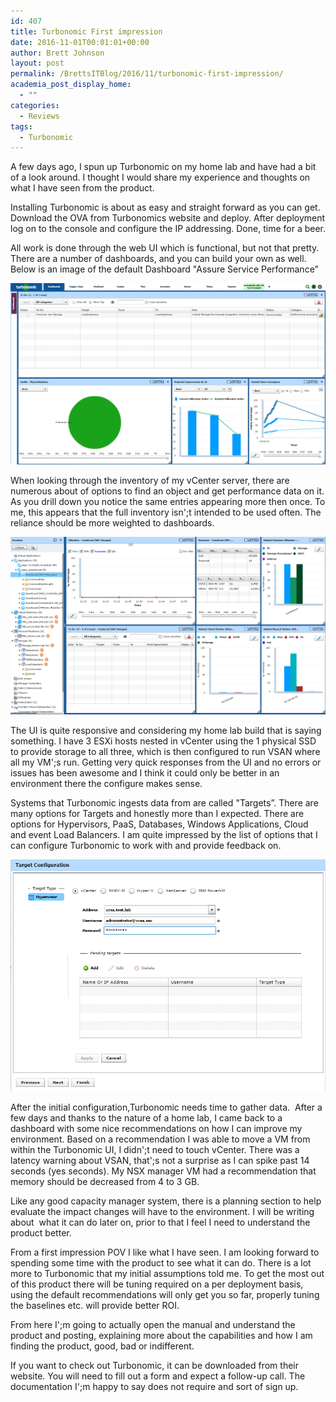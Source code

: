 ```yaml
---
id: 407
title: Turbonomic First impression
date: 2016-11-01T00:01:01+00:00
author: Brett Johnson
layout: post
permalink: /BrettsITBlog/2016/11/turbonomic-first-impression/
academia_post_display_home:
  - ""
categories:
  - Reviews
tags:
  - Turbonomic
---
```

A few days ago, I spun up Turbonomic on my home lab and have had a bit of a look around. I thought I would share my experience and thoughts on what I have seen from the product.

Installing Turbonomic is about as easy and straight forward as you can get. Download the OVA from Turbonomics website and deploy. After deployment log on to the console and configure the IP addressing. Done, time for a beer.

All work is done through the web UI which is functional, but not that pretty. There are a number of dashboards, and you can build your own as well. Below is an image of the default Dashboard "Assure Service Performance&#8221;

[![Dashboard](/assets/images/2016/10/Dashboard.png)]({{site.url}}/assets/images/2016/10/Dashboard.png)

When looking through the inventory of my vCenter server, there are numerous about of options to find an object and get performance data on it. As you drill down you notice the same entries appearing more then once. To me, this appears that the full inventory isn';t intended to be used often. The reliance should be more weighted to dashboards.

[![Inventory](/assets/images/2016/10/Inventory.png)]({{site.url}}/assets/images/2016/10/Inventory.png)

The UI is quite responsive and considering my home lab build that is saying something. I have 3 ESXi hosts nested in vCenter using the 1 physical SSD to provide storage to all three, which is then configured to run VSAN where all my VM';s run. Getting very quick responses from the UI and no errors or issues has been awesome and I think it could only be better in an environment there the configure makes sense.

Systems that Turbonomic ingests data from are called "Targets&#8221;. There are many options for Targets and honestly more than I expected. There are options for Hypervisors, PaaS, Databases, Windows Applications, Cloud and event Load Balancers. I am quite impressed by the list of options that I can configure Turbonomic to work with and provide feedback on.

[![HV Entry](/assets/images/2016/10/HV-entry.png)]({{site.url}}/assets/images/2016/10/HV-entry.png)

After the initial configuration,Turbonomic needs time to gather data.  After a few days and thanks to the nature of a home lab, I came back to a dashboard with some nice recommendations on how I can improve my environment. Based on a recommendation I was able to move a VM from within the Turbonomic UI, I didn';t need to touch vCenter. There was a latency warning about VSAN, that';s not a surprise as I can spike past 14 seconds (yes seconds). My NSX manager VM had a recommendation that memory should be decreased from 4 to 3 GB.

Like any good capacity manager system, there is a planning section to help evaluate the impact changes will have to the environment. I will be writing about  what it can do later on, prior to that I feel I need to understand the product better.

From a first impression POV I like what I have seen. I am looking forward to spending some time with the product to see what it can do. There is a lot more to Turbonomic that my initial assumptions told me. To get the most out of this product there will be tuning required on a per deployment basis, using the default recommendations will only get you so far, properly tuning the baselines etc. will provide better ROI.

From here I';m going to actually open the manual and understand the product and posting, explaining more about the capabilities and how I am finding the product, good, bad or indifferent.

If you want to check out Turbonomic, it can be downloaded from their website. You will need to fill out a form and expect a follow-up call. The documentation I';m happy to say does not require and sort of sign up.